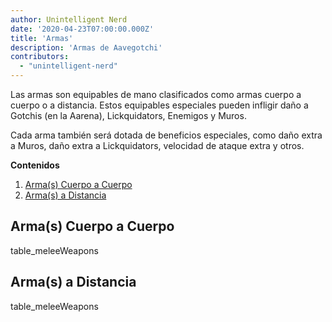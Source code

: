 ```yaml
---
author: Unintelligent Nerd
date: '2020-04-23T07:00:00.000Z'
title: 'Armas'
description: 'Armas de Aavegotchi'
contributors:
  - "unintelligent-nerd"
---
```


Las armas son equipables de mano clasificados como armas cuerpo a cuerpo o a distancia. Estos equipables especiales pueden infligir daño a Gotchis (en la Aarena), Lickquidators, Enemigos y Muros.

Cada arma también será dotada de beneficios especiales, como daño extra a Muros, daño extra a Lickquidators, velocidad de ataque extra y otros.

<div class="contentsBox">

**Contenidos**

<ol>
<li><a href=#melee-weapons>Arma(s) Cuerpo a Cuerpo</a></li>
<li><a href=#ranged-weapons>Arma(s) a Distancia</a></li>
</ol>

</div>

## Arma(s) Cuerpo a Cuerpo

table_meleeWeapons

## Arma(s) a Distancia

table_meleeWeapons